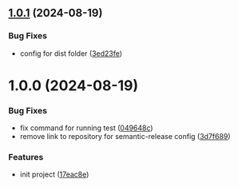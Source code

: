 ## [1.0.1](https://github.com/rozhkoy/password-strength-analyzer/compare/v1.0.0...v1.0.1) (2024-08-19)

### Bug Fixes

- config for dist folder ([3ed23fe](https://github.com/rozhkoy/password-strength-analyzer/commit/3ed23fef888c26e1bbdff2ee7eee50a73a05416e))

# 1.0.0 (2024-08-19)

### Bug Fixes

- fix command for running test ([049648c](https://github.com/rozhkoy/password-strength-analyzer/commit/049648cd052b11ee07506b356383980a6ad37370))
- remove link to repository for semantic-release config ([3d7f689](https://github.com/rozhkoy/password-strength-analyzer/commit/3d7f68940bdd64db1f532f4ccef6387c050249b1))

### Features

- init project ([17eac8e](https://github.com/rozhkoy/password-strength-analyzer/commit/17eac8ee0b2375fd6ba92b00f09279e7741b96d2))
